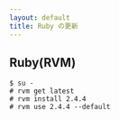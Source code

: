 ```yaml
---
layout: default
title: Ruby の更新
---
```


## Ruby(RVM)

~~~
$ su -
# rvm get latest
# rvm install 2.4.4
# rvm use 2.4.4 --default
~~~
